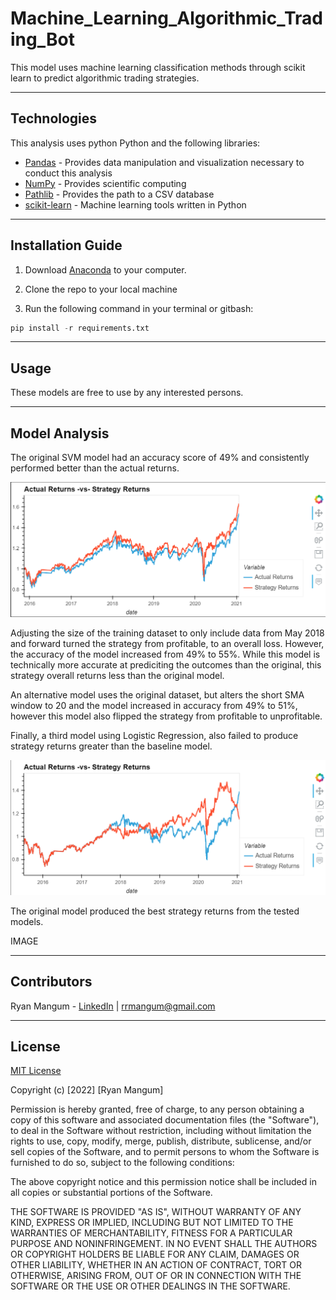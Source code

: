 # Machine_Learning_Algorithmic_Trading_Bot

This model uses machine learning classification methods through scikit learn to predict algorithmic trading strategies.

---

## Technologies

This analysis uses python Python and the following libraries:
* [Pandas](https://pandas.pydata.org/) - Provides data manipulation and visualization necessary to conduct this analysis
* [NumPy](https://numpy.org/doc/stable/user/index.html#user) - Provides scientific computing
* [Pathlib](https://docs.python.org/3/library/pathlib.html) - Provides the path to a CSV database
* [scikit-learn](https://scikit-learn.org/stable/user_guide.html) - Machine learning tools written in Python
---

## Installation Guide

1. Download [Anaconda](https://www.anaconda.com/products/distribution) to your computer. 

2. Clone the repo to your local machine

3. Run the following command in your terminal or gitbash:
```python
pip install -r requirements.txt
```

---

## Usage

These models are free to use by any interested persons.

---

## Model Analysis

The original SVM model had an accuracy score of 49% and consistently performed better than the actual returns.

![Best_Strategy_Returns](https://github.com/rrmangum/Machine_Learning_Algorithmic_Trading/blob/main/Images/Best_Strategy_Return.png?raw=true)

Adjusting the size of the training dataset to only include data from May 2018 and forward 
turned the strategy from profitable, to an overall loss. However, the accuracy of the model increased from 49% to 55%. While this model is technically more accurate at prediciting the outcomes than the original, this strategy overall returns less than the original model.

An alternative model uses the original dataset, but alters the short SMA window to 20 and the model increased in accuracy from 49% to 51%, however this model also flipped the strategy from profitable to unprofitable.

Finally, a third model using Logistic Regression, also failed to produce strategy returns greater than the baseline model.

![LR_Model_Returns](https://github.com/rrmangum/Machine_Learning_Algorithmic_Trading/blob/main/Images/LR_Model_Strategy_Return.png?raw=true)

The original model produced the best strategy returns from the tested models.

IMAGE

---

## Contributors

Ryan Mangum - [LinkedIn](https://www.linkedin.com/in/ryanrmangum/) | rrmangum@gmail.com

---

## License

[MIT License](https://choosealicense.com/licenses/mit/)

Copyright (c) [2022] [Ryan Mangum]

Permission is hereby granted, free of charge, to any person obtaining a copy
of this software and associated documentation files (the "Software"), to deal
in the Software without restriction, including without limitation the rights
to use, copy, modify, merge, publish, distribute, sublicense, and/or sell
copies of the Software, and to permit persons to whom the Software is
furnished to do so, subject to the following conditions:

The above copyright notice and this permission notice shall be included in all
copies or substantial portions of the Software.

THE SOFTWARE IS PROVIDED "AS IS", WITHOUT WARRANTY OF ANY KIND, EXPRESS OR
IMPLIED, INCLUDING BUT NOT LIMITED TO THE WARRANTIES OF MERCHANTABILITY,
FITNESS FOR A PARTICULAR PURPOSE AND NONINFRINGEMENT. IN NO EVENT SHALL THE
AUTHORS OR COPYRIGHT HOLDERS BE LIABLE FOR ANY CLAIM, DAMAGES OR OTHER
LIABILITY, WHETHER IN AN ACTION OF CONTRACT, TORT OR OTHERWISE, ARISING FROM,
OUT OF OR IN CONNECTION WITH THE SOFTWARE OR THE USE OR OTHER DEALINGS IN THE
SOFTWARE.